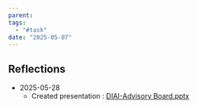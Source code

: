 ```yaml
---
parent: 
tags:
  - "#task"
date: "2025-05-07"
---
```

## Reflections
- 2025-05-28
	- Created presentation : [DIAI-Advisory Board.pptx](https://telenorgroup-my.sharepoint.com/:p:/r/personal/victor_mendivil_telenor_no/Documents/1-Projects/AI%20Task%20Force/DIAI-Advisory%20Board.pptx?d=we605c822aebe467ca929a983cdb98805&csf=1&web=1&e=van11F)
